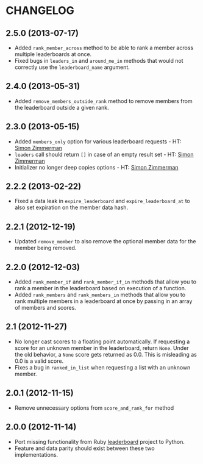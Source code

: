 # CHANGELOG

## 2.5.0 (2013-07-17)

* Added `rank_member_across` method to be able to rank a member across multiple leaderboards at once.
* Fixed bugs in `leaders_in` and `around_me_in` methods that would not correctly use the `leaderboard_name` argument.

## 2.4.0 (2013-05-31)

* Added `remove_members_outside_rank` method to remove members from the leaderboard outside a given rank.

## 2.3.0 (2013-05-15)

* Added `members_only` option for various leaderboard requests - HT: [Simon Zimmerman](https://github.com/simonz05)
* `leaders` call should return `[]` in case of an empty result set - HT: [Simon Zimmerman](https://github.com/simonz05)
* Initializer no longer deep copies options - HT: [Simon Zimmerman](https://github.com/simonz05)

## 2.2.2 (2013-02-22)

* Fixed a data leak in `expire_leaderboard` and `expire_leaderboard_at` to also set expiration on the member data hash.

## 2.2.1 (2012-12-19)

* Updated `remove_member` to also remove the optional member data for the member being removed.

## 2.2.0 (2012-12-03)

* Added `rank_member_if` and `rank_member_if_in` methods that allow you to rank a member in the leaderboard based on execution of a function.
* Added `rank_members` and `rank_members_in` methods that allow you to rank multiple members in a leaderboard at once by passing in an array of members and scores.

## 2.1 (2012-11-27)

* No longer cast scores to a floating point automatically. If requesting a score for an unknown member in the leaderboard, return `None`. Under the old behavior, a `None` score gets returned as 0.0. This is misleading as 0.0 is a valid score.
* Fixes a bug in `ranked_in_list` when requesting a list with an unknown member.

## 2.0.1 (2012-11-15)

* Remove unnecessary options from `score_and_rank_for` method

## 2.0.0 (2012-11-14)

* Port missing functionality from Ruby [leaderboard](https://github.com/agoragames/leaderboard) project to Python.
* Feature and data parity should exist between these two implementations.